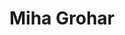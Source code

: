 ---
SICRIS: 15295
draft: false
fixName: miha_grohar
lab: Laboratorij za računalniške komunikacije
labPos: Član laboratorija
location: R3.72 - Laboratorij LRK
mailInfo: miha.grohar@fri.uni-lj.si
officeHours: null
profName: asist. Miha Grohar
profTitle: Asistent
telephoneInfo: null
title: Miha Grohar
---